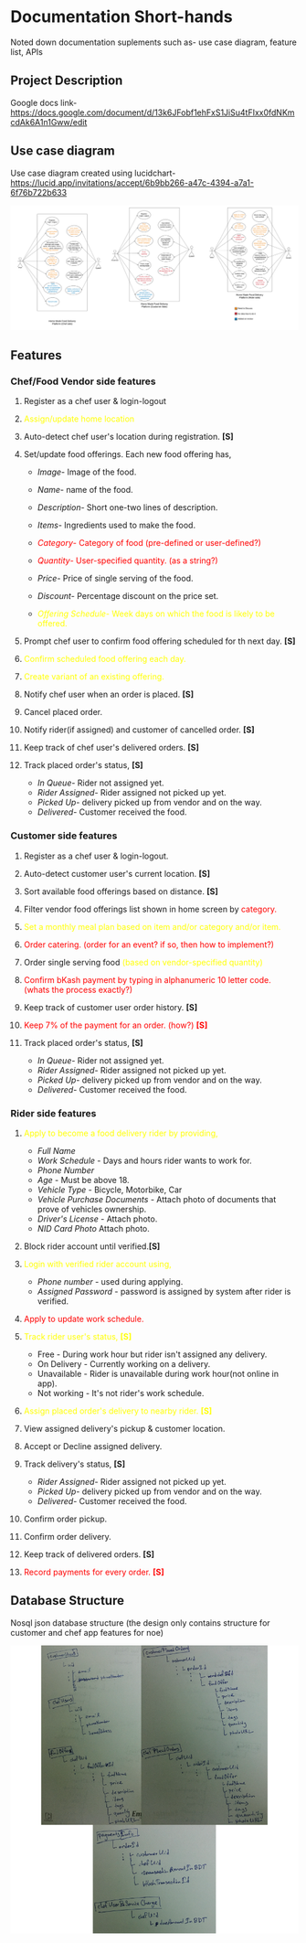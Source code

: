 # Documentation Short-hands

Noted down documentation suplements such as- use case diagram, feature list, APIs  

## Project Description

Google docs link-  
https://docs.google.com/document/d/13k6JFobf1ehFxS1JiSu4tFIxx0fdNKmcdAk6A1n1Gww/edit  

## Use case diagram

Use case diagram created using lucidchart-  
https://lucid.app/invitations/accept/6b9bb266-a47c-4394-a7a1-6f76b722b633  

![use case diagram](./use_case_diagram.png)  

## Features

### **Chef/Food Vendor side features**
  
1. Register as a chef user & login-logout  

2. <span style="color:yellow">Assign/update home location</span>  

3. Auto-detect chef user's location during registration. **[S]**

4. Set/update food offerings. Each new food offering has,
    - *Image*- Image of the food.  

    - *Name*- name of the food.

    - *Description*- Short one-two lines of description.  

    - *Items*- Ingredients used to make the food.  
  
    - <span style="color:red">*Category*- Category of food (pre-defined or user-defined?)</span>  

    - <span style="color:red">*Quantity*- User-specified quantity. (as a string?)</span>

    - *Price*- Price of single serving of the food.  

    - *Discount*- Percentage discount on the price set.  

    - <span style="color:yellow">*Offering Schedule*- Week days on which the food is likely to be offered.<span>  

5. Prompt chef user to confirm food offering scheduled for th next day. **[S]**  

6. <span style="color:yellow">Confirm scheduled food offering each day.</span>  

7. <span style="color:yellow">Create variant of an existing offering.</span>  

8. Notify chef user when an order is placed. **[S]**  

9. Cancel placed order.  

10. Notify rider(if assigned) and customer of cancelled order. **[S]**  

11. Keep track of chef user's delivered orders. **[S]**  

12. Track placed order's status, **[S]**
    - *In Queue*- Rider not assigned yet.  
    - *Rider Assigned*- Rider assigned not picked up yet.  
    - *Picked Up*- delivery picked up from vendor and on the way.
    - *Delivered*- Customer received the food.

### **Customer side features**

1. Register as a chef user & login-logout.  

2. Auto-detect customer user's current location. **[S]**  

3. Sort available food offerings based on distance. **[S]**  

4. Filter vendor food offerings list shown in home screen by <span style="color:red">category<span>.  

5. <span style="color:yellow">Set a monthly meal plan based on item and/or category and/or item.</span>  

6. <span style="color:red">Order catering. (order for an event? if so, then how to implement?)<span>  

7. Order single serving food <span style="color:yellow">(based on vendor-specified quantity<span>)  

8. <span style="color:red">Confirm bKash payment by typing in alphanumeric 10 letter code. (whats the process exactly?)<span>  

9. Keep track of customer user order history. **[S]**  

10. <span style="color:red">Keep 7% of the payment for an order. (how?)<span> **[S]**  

11. Track placed order's status, **[S]**  
    - *In Queue*- Rider not assigned yet.  
    - *Rider Assigned*- Rider assigned not picked up yet.  
    - *Picked Up*- delivery picked up from vendor and on the way.
    - *Delivered*- Customer received the food.

### **Rider side features**
  
1. <span style="color:yellow">Apply to become a food delivery rider by providing,<span>  
    - *Full Name*  
    - *Work Schedule* - Days and hours rider wants to work for.
    - *Phone Number*  
    - *Age* - Must be above 18.  
    - *Vehicle Type* - Bicycle, Motorbike, Car
    - *Vehicle Purchase Documents* - Attach photo of documents that prove of vehicles ownership.
    - *Driver's License* - Attach photo.
    - *NID Card Photo* Attach photo.

2. Block rider account until verified.**[S]**  

3. <span style="color:yellow">Login with verified rider account using,<span>
   - *Phone number* - used during applying.
   - *Assigned Password* - password is assigned by system after rider is verified.  

4. <span style="color:red">Apply to update work schedule.<span>  

5. <span style="color:yellow">Track rider user's status,<span> **[S]**
   - Free - During work hour but rider isn't assigned any delivery.  
   - On Delivery - Currently working on a delivery.  
   - Unavailable - Rider is unavailable during work hour(not online in app).  
   - Not working - It's not rider's work schedule.  

6. <span style="color:yellow">Assign placed order's delivery to nearby rider.<span> **[S]**  

7. View assigned delivery's pickup & customer location.  

8. Accept or Decline assigned delivery.  

9. Track delivery's status, **[S]**
    - *Rider Assigned*- Rider assigned not picked up yet.  
    - *Picked Up*- delivery picked up from vendor and on the way.
    - *Delivered*- Customer received the food.  

10. Confirm order pickup.  

11. Confirm order delivery.  

12. Keep track of delivered orders. **[S]**  

13. <span style="color:red">Record payments for every order.<span> **[S]**  

## Database Structure  

Nosql json database structure (the design only contains structure for customer and chef app features for noe)

![database_structure](./database_structure.png)
